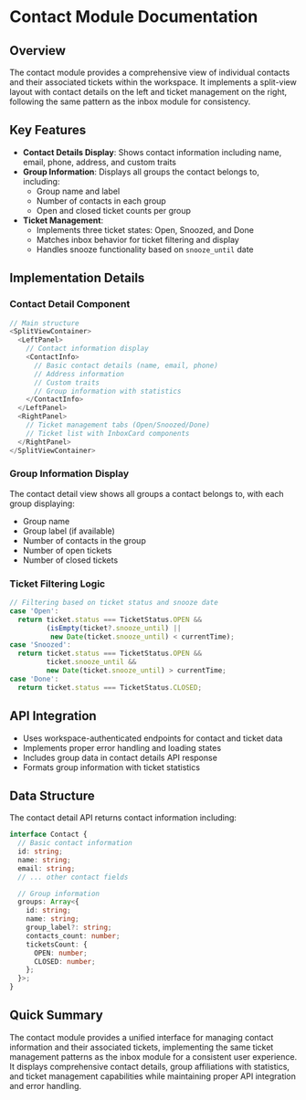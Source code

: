 # Contact Module Documentation

## Overview

The contact module provides a comprehensive view of individual contacts and their associated tickets within the workspace. It implements a split-view layout with contact details on the left and ticket management on the right, following the same pattern as the inbox module for consistency.

## Key Features

- **Contact Details Display**: Shows contact information including name, email, phone, address, and custom traits
- **Group Information**: Displays all groups the contact belongs to, including:
  - Group name and label
  - Number of contacts in each group
  - Open and closed ticket counts per group
- **Ticket Management**:
  - Implements three ticket states: Open, Snoozed, and Done
  - Matches inbox behavior for ticket filtering and display
  - Handles snooze functionality based on `snooze_until` date

## Implementation Details

### Contact Detail Component

```typescript
// Main structure
<SplitViewContainer>
  <LeftPanel>
    // Contact information display
    <ContactInfo>
      // Basic contact details (name, email, phone)
      // Address information
      // Custom traits
      // Group information with statistics
    </ContactInfo>
  </LeftPanel>
  <RightPanel>
    // Ticket management tabs (Open/Snoozed/Done)
    // Ticket list with InboxCard components
  </RightPanel>
</SplitViewContainer>
```

### Group Information Display

The contact detail view shows all groups a contact belongs to, with each group displaying:

- Group name
- Group label (if available)
- Number of contacts in the group
- Number of open tickets
- Number of closed tickets

### Ticket Filtering Logic

```typescript
// Filtering based on ticket status and snooze date
case 'Open':
  return ticket.status === TicketStatus.OPEN &&
         (isEmpty(ticket?.snooze_until) ||
          new Date(ticket.snooze_until) < currentTime);
case 'Snoozed':
  return ticket.status === TicketStatus.OPEN &&
         ticket.snooze_until &&
         new Date(ticket.snooze_until) > currentTime;
case 'Done':
  return ticket.status === TicketStatus.CLOSED;
```

## API Integration

- Uses workspace-authenticated endpoints for contact and ticket data
- Implements proper error handling and loading states
- Includes group data in contact details API response
- Formats group information with ticket statistics

## Data Structure

The contact detail API returns contact information including:

```typescript
interface Contact {
  // Basic contact information
  id: string;
  name: string;
  email: string;
  // ... other contact fields

  // Group information
  groups: Array<{
    id: string;
    name: string;
    group_label?: string;
    contacts_count: number;
    ticketsCount: {
      OPEN: number;
      CLOSED: number;
    };
  }>;
}
```

## Quick Summary

The contact module provides a unified interface for managing contact information and their associated tickets, implementing the same ticket management patterns as the inbox module for a consistent user experience. It displays comprehensive contact details, group affiliations with statistics, and ticket management capabilities while maintaining proper API integration and error handling.
